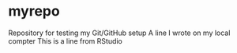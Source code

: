 # myrepo
Repository for testing my Git/GitHub setup
A line I wrote on my local compter
This is a line from RStudio
